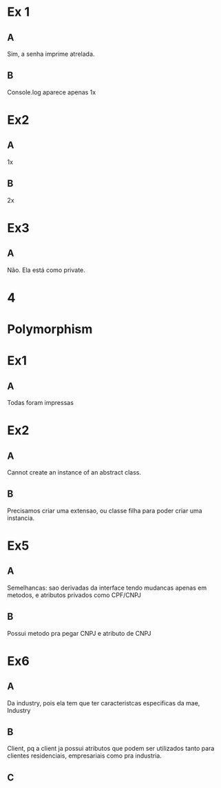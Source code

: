 # Ex 1

## A

Sim, a senha imprime atrelada.

## B

Console.log aparece apenas 1x

# Ex2

## A

1x

## B

2x

# Ex3

## A

Não. Ela está como private.

# 4

# Polymorphism

# Ex1

## A

Todas foram impressas

# Ex2

## A

Cannot create an instance of an abstract class.

## B

Precisamos criar uma extensao, ou classe filha para poder criar uma instancia.

# Ex5

## A

Semelhancas: sao derivadas da interface tendo mudancas apenas em metodos, e atributos privados como CPF/CNPJ

## B

Possui metodo pra pegar CNPJ e atributo de CNPJ

# Ex6

## A

Da industry, pois ela tem que ter caracteristcas especificas da mae, Industry

## B

Client, pq a client ja possui atributos que podem ser utilizados tanto para clientes residenciais, empresariais como pra industria.

## C
